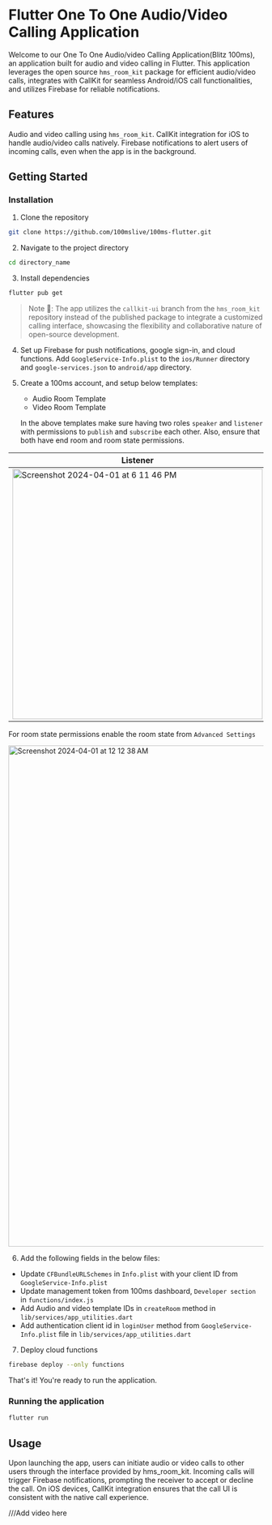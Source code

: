 # Flutter One To One Audio/Video Calling Application

Welcome to our One To One Audio/video Calling Application(Blitz 100ms), an application built for audio and video calling in Flutter. This application leverages the open source `hms_room_kit` package for efficient audio/video calls, integrates with CallKit for seamless Android/iOS call functionalities, and utilizes Firebase for reliable notifications.

## Features
Audio and video calling using `hms_room_kit`.
CallKit integration for iOS to handle audio/video calls natively.
Firebase notifications to alert users of incoming calls, even when the app is in the background.

## Getting Started

### Installation

1. Clone the repository

```bash
git clone https://github.com/100mslive/100ms-flutter.git
```

2. Navigate to the project directory

```bash
cd directory_name
```

3. Install dependencies

```bash
flutter pub get
```

> Note 🔑: The app utilizes the `callkit-ui` branch from the `hms_room_kit` repository instead of the published package to integrate a customized calling interface, showcasing the flexibility and collaborative nature of open-source development.

4. Set up Firebase for push notifications, google sign-in, and cloud functions. Add `GoogleService-Info.plist` to the `ios/Runner` directory and `google-services.json` to `android/app` directory.

5. Create a 100ms account, and setup below templates:

    - Audio Room Template 
    - Video Room Template

    In the above templates make sure having two roles `speaker` and `listener` with permissions to `publish` and `subscribe` each other. Also, ensure that both have end room and room state permissions.

| Listener | Speaker |
|----------|---------|
|  <img width="494" alt="Screenshot 2024-04-01 at 6 11 46 PM" src="https://github.com/100mslive/100ms-flutter/assets/93931528/c3cfaa68-1872-44a5-91fe-37af8a7232ca"> | <img width="494" alt="Screenshot 2024-04-01 at 6 12 03 PM" src="https://github.com/100mslive/100ms-flutter/assets/93931528/90f24e52-a83c-488f-b753-9bc9bc47ba0f"> |

For room state permissions enable the room state from `Advanced Settings`


<img width="989" alt="Screenshot 2024-04-01 at 12 12 38 AM" src="https://github.com/100mslive/100ms-flutter/assets/93931528/cde6f46e-bc5b-4c06-bc08-edc461871b04">


6. Add the following fields in the below files:

  - Update `CFBundleURLSchemes` in `Info.plist` with your client ID from `GoogleService-Info.plist`
  - Update management token from 100ms dashboard, `Developer section` in `functions/index.js`
  - Add Audio and video template IDs in `createRoom` method in `lib/services/app_utilities.dart`
  - Add authentication client id in `loginUser` method from `GoogleService-Info.plist` file in `lib/services/app_utilities.dart`

7. Deploy cloud functions

```bash
firebase deploy --only functions
```

That's it! You're ready to run the application.

### Running the application

```bash
flutter run
```

## Usage

Upon launching the app, users can initiate audio or video calls to other users through the interface provided by hms_room_kit. Incoming calls will trigger Firebase notifications, prompting the receiver to accept or decline the call. On iOS devices, CallKit integration ensures that the call UI is consistent with the native call experience.

///Add video here
